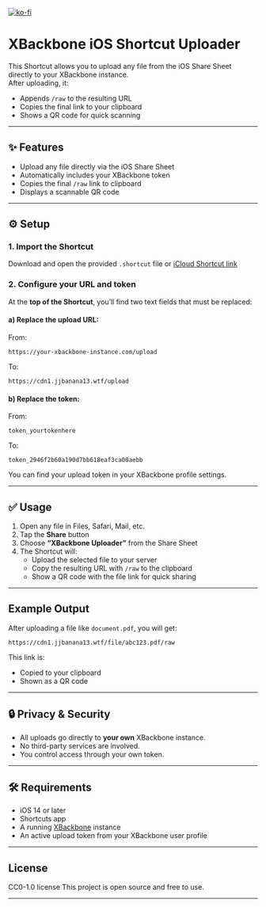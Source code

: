 [![ko-fi](https://ko-fi.com/img/githubbutton_sm.svg)](https://ko-fi.com/R5R213KNI5)
# XBackbone iOS Shortcut Uploader

This Shortcut allows you to upload any file from the iOS Share Sheet directly to your XBackbone instance.  
After uploading, it:
- Appends `/raw` to the resulting URL
- Copies the final link to your clipboard
- Shows a QR code for quick scanning
---

## ✨ Features

- Upload any file directly via the iOS Share Sheet
- Automatically includes your XBackbone token
- Copies the final `/raw` link to clipboard
- Displays a scannable QR code

---

## ⚙️ Setup

### 1. Import the Shortcut

Download and open the provided `.shortcut` file or [iCloud Shortcut link](https://www.icloud.com/shortcuts/3e2fd031facf4093afff6b99d1f04c23)

### 2. Configure your URL and token

At the **top of the Shortcut**, you’ll find two text fields that must be replaced:

#### a) Replace the upload URL:

From:
```
https://your-xbackbone-instance.com/upload
```
To:
```
https://cdn1.jjbanana13.wtf/upload
```

#### b) Replace the token:

From:
```
token_yourtokenhere
```
To:
```
token_2946f2b60a190d7bb618eaf3ca00aebb
```

You can find your upload token in your XBackbone profile settings.

---

## ✅ Usage

1. Open any file in Files, Safari, Mail, etc.
2. Tap the **Share** button
3. Choose **“XBackbone Uploader”** from the Share Sheet
4. The Shortcut will:
   - Upload the selected file to your server
   - Copy the resulting URL with `/raw` to the clipboard
   - Show a QR code with the file link for quick sharing

---

## Example Output

After uploading a file like `document.pdf`, you will get:

```
https://cdn1.jjbanana13.wtf/file/abc123.pdf/raw
```

This link is:
- Copied to your clipboard
- Shown as a QR code

---

## 🔒 Privacy & Security

- All uploads go directly to **your own** XBackbone instance.
- No third-party services are involved.
- You control access through your own token.

---

## 🛠 Requirements

- iOS 14 or later
- Shortcuts app
- A running [XBackbone](https://github.com/XBackBone/XBackBone) instance
- An active upload token from your XBackbone user profile

---

## License

CC0-1.0 license
This project is open source and free to use.

---
